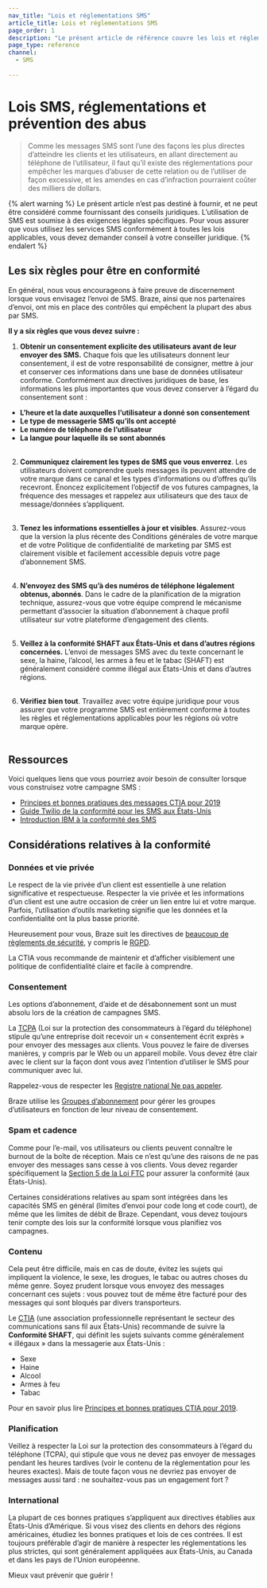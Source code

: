```yaml
---
nav_title: "Lois et réglementations SMS"
article_title: Lois et réglementations SMS
page_order: 1
description: "Le présent article de référence couvre les lois et réglementations qui encadrent SMS et MMS."
page_type: reference
channel:
  - SMS
  
---
```


# Lois SMS, réglementations et prévention des abus

> Comme les messages SMS sont l’une des façons les plus directes d’atteindre les clients et les utilisateurs, en allant directement au téléphone de l’utilisateur, il faut qu’il existe des réglementations pour empêcher les marques d’abuser de cette relation ou de l’utiliser de façon excessive, et les amendes en cas d’infraction pourraient coûter des milliers de dollars. 

{% alert warning %}
Le présent article n’est pas destiné à fournir, et ne peut être considéré comme fournissant des conseils juridiques. L’utilisation de SMS est soumise à des exigences légales spécifiques. Pour vous assurer que vous utilisez les services SMS conformément à toutes les lois applicables, vous devez demander conseil à votre conseiller juridique.
{% endalert %}

## Les six règles pour être en conformité

En général, nous vous encourageons à faire preuve de discernement lorsque vous envisagez l’envoi de SMS. Braze, ainsi que nos partenaires d’envoi, ont mis en place des contrôles qui empêchent la plupart des abus par SMS.

**Il y a six règles que vous devez suivre :**

1. **Obtenir un consentement explicite des utilisateurs avant de leur envoyer des SMS.** Chaque fois que les utilisateurs donnent leur consentement, il est de votre responsabilité de consigner, mettre à jour et conserver ces informations dans une base de données utilisateur conforme. Conformément aux directives juridiques de base, les informations les plus importantes que vous devez conserver à l’égard du consentement sont :
- **L’heure et la date auxquelles l’utilisateur a donné son consentement**
- **Le type de messagerie SMS qu’ils ont accepté**
- **Le numéro de téléphone de l’utilisateur**
- **La langue pour laquelle ils se sont abonnés**<br><br>

2. **Communiquez clairement les types de SMS que vous enverrez**. Les utilisateurs doivent comprendre quels messages ils peuvent attendre de votre marque dans ce canal et les types d’informations ou d’offres qu’ils recevront. Énoncez explicitement l’objectif de vos futures campagnes, la fréquence des messages et rappelez aux utilisateurs que des taux de message/données s’appliquent.<br><br>

3. **Tenez les informations essentielles à jour et visibles**. Assurez-vous que la version la plus récente des Conditions générales de votre marque et de votre Politique de confidentialité de marketing par SMS est clairement visible et facilement accessible depuis votre page d’abonnement SMS.<br><br>

4. **N’envoyez des SMS qu’à des numéros de téléphone légalement obtenus, abonnés**. Dans le cadre de la planification de la migration technique, assurez-vous que votre équipe comprend le mécanisme permettant d’associer la situation d’abonnement à chaque profil utilisateur sur votre plateforme d’engagement des clients.<br><br>

5. **Veillez à la conformité SHAFT aux États-Unis et dans d’autres régions concernées.** L’envoi de messages SMS avec du texte concernant le sexe, la haine, l’alcool, les armes à feu et le tabac (SHAFT) est généralement considéré comme illégal aux États-Unis et dans d’autres régions.<br><br>

6. **Vérifiez bien tout**. Travaillez avec votre équipe juridique pour vous assurer que votre programme SMS est entièrement conforme à toutes les règles et réglementations applicables pour les régions où votre marque opère.<br><br>

## Ressources

Voici quelques liens que vous pourriez avoir besoin de consulter lorsque vous construisez votre campagne SMS :

- [Principes et bonnes pratiques des messages CTIA pour 2019](https://api.ctia.org/wp-content/uploads/2019/07/190719-CTIA-Messaging-Principles-and-Best-Practices-FINAL.pdf)
- [Guide Twilio de la conformité pour les SMS aux États-Unis](https://www.twilio.com/learn/call-and-text-marketing/guide-to-us-sms-compliance)
- [Introduction IBM à la conformité des SMS](https://www.ibm.com/support/knowledgecenter/en/SSWU4L/Mobile/imc_Mobile/SMS_Compliance_Information.html)

## Considérations relatives à la conformité

### Données et vie privée

Le respect de la vie privée d’un client est essentielle à une relation significative et respectueuse. Respecter la vie privée et les informations d’un client est une autre occasion de créer un lien entre lui et votre marque. Parfois, l’utilisation d’outils marketing signifie que les données et la confidentialité ont la plus basse priorité.

Heureusement pour vous, Braze suit les directives de [beaucoup de règlements de sécurité]({{site.baseurl}}/developer_guide/disclosures/security_qualifications/#security-qualifications), y compris le [RGPD]({{site.baseurl}}/help/dp-technical-assistance/).

La CTIA vous recommande de maintenir et d’afficher visiblement une politique de confidentialité claire et facile à comprendre.

### Consentement

Les options d’abonnement, d’aide et de désabonnement sont un must absolu lors de la création de campagnes SMS.

La [TCPA](https://en.wikipedia.org/wiki/Telephone_Consumer_Protection_Act_of_1991) (Loi sur la protection des consommateurs à l’égard du téléphone) stipule qu’une entreprise doit recevoir un « consentement écrit exprès » pour envoyer des messages aux clients. Vous pouvez le faire de diverses manières, y compris par le Web ou un appareil mobile. Vous devez être clair avec le client sur la façon dont vous avez l’intention d’utiliser le SMS pour communiquer avec lui.

Rappelez-vous de respecter les [Registre national Ne pas appeler](https://www.donotcall.gov/).

Braze utilise les [Groupes d’abonnement]({{site.baseurl}}/user_guide/message_building_by_channel/sms/sms_subscription_group/) pour gérer les groupes d’utilisateurs en fonction de leur niveau de consentement.

### Spam et cadence

Comme pour l’e-mail, vos utilisateurs ou clients peuvent connaître le burnout de la boîte de réception. Mais ce n’est qu’une des raisons de ne pas envoyer des messages sans cesse à vos clients. Vous devez regarder spécifiquement la [Section 5 de la Loi FTC](https://www.federalreserve.gov/boarddocs/supmanual/cch/ftca.pdf) pour assurer la conformité (aux États-Unis).

Certaines considérations relatives au spam sont intégrées dans les capacités SMS en général (limites d’envoi pour code long et code court), de même que les limites de débit de Braze. Cependant, vous devez toujours tenir compte des lois sur la conformité lorsque vous planifiez vos campagnes.

### Contenu

Cela peut être difficile, mais en cas de doute, évitez les sujets qui impliquent la violence, le sexe, les drogues, le tabac ou autres choses du même genre. Soyez prudent lorsque vous envoyez des messages concernant ces sujets : vous pouvez tout de même être facturé pour des messages qui sont bloqués par divers transporteurs.

Le [CTIA](https://www.ctia.org/) (une association professionnelle représentant le secteur des communications sans fil aux États-Unis) recommande de suivre la **Conformité SHAFT**, qui définit les sujets suivants comme généralement « illégaux » dans la messagerie aux États-Unis :

- Sexe
- Haine
- Alcool
- Armes à feu
- Tabac

Pour en savoir plus lire [Principes et bonnes pratiques CTIA pour 2019](https://api.ctia.org/wp-content/uploads/2019/07/190719-CTIA-Messaging-Principles-and-Best-Practices-FINAL.pdf).

### Planification

Veillez à respecter la Loi sur la protection des consommateurs à l’égard du téléphone (TCPA), qui stipule que vous ne devez pas envoyer de messages pendant les heures tardives (voir le contenu de la réglementation pour les heures exactes). Mais de toute façon vous ne devriez pas envoyer de messages aussi tard : ne souhaitez-vous pas un engagement fort ?

### International

La plupart de ces bonnes pratiques s’appliquent aux directives établies aux États-Unis d’Amérique. Si vous visez des clients en dehors des régions américaines, étudiez les bonnes pratiques et lois de ces contrées. Il est toujours préférable d’agir de manière à respecter les réglementations les plus strictes, qui sont généralement appliquées aux États-Unis, au Canada et dans les pays de l’Union européenne.

Mieux vaut prévenir que guérir !
